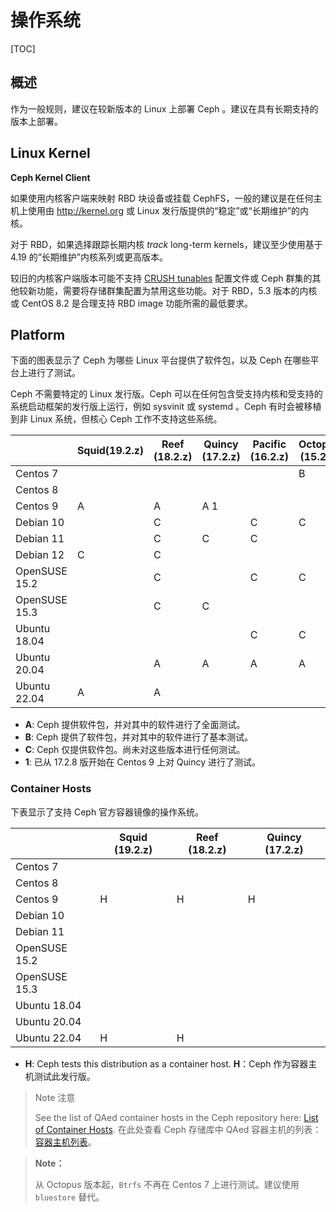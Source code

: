 # 操作系统

[TOC]

## 概述

作为一般规则，建议在较新版本的 Linux 上部署 Ceph 。建议在具有长期支持的版本上部署。

## Linux Kernel

**Ceph Kernel Client**

如果使用内核客户端来映射 RBD 块设备或挂载 CephFS，一般的建议是在任何主机上使用由 http://kernel.org 或 Linux 发行版提供的“稳定”或“长期维护”的内核。

对于 RBD，如果选择跟踪长期内核 *track* long-term kernels，建议至少使用基于 4.19 的“长期维护”内核系列或更高版本。

较旧的内核客户端版本可能不支持 [CRUSH tunables](https://docs.ceph.com/en/latest/rados/operations/crush-map#tunables) 配置文件或 Ceph 群集的其他较新功能，需要将存储群集配置为禁用这些功能。对于 RBD，5.3 版本的内核或 CentOS 8.2 是合理支持 RBD image 功能所需的最低要求。

## Platform

下面的图表显示了 Ceph 为哪些 Linux 平台提供了软件包，以及 Ceph 在哪些平台上进行了测试。

Ceph 不需要特定的 Linux 发行版。Ceph 可以在任何包含受支持内核和受支持的系统启动框架的发行版上运行，例如 sysvinit 或 systemd 。Ceph 有时会被移植到非 Linux 系统，但核心 Ceph 工作不支持这些系统。

|               | Squid(19.2.z) | Reef (18.2.z) | Quincy (17.2.z) | Pacific (16.2.z) | Octopus (15.2.z) |
| ------------- | ------------- | ------------- | --------------- | ---------------- | ---------------- |
| Centos 7      |               |               |                 |                  | B                |
| Centos 8      |               |               |                 |                  |                  |
| Centos 9      | A             | A             | A 1             |                  |                  |
| Debian 10     |               | C             |                 | C                | C                |
| Debian 11     |               | C             | C               | C                |                  |
| Debian 12     | C             | C             |                 |                  |                  |
| OpenSUSE 15.2 |               | C             |                 | C                | C                |
| OpenSUSE 15.3 |               | C             | C               |                  |                  |
| Ubuntu 18.04  |               |               |                 | C                | C                |
| Ubuntu 20.04  |               | A             | A               | A                | A                |
| Ubuntu 22.04  | A             | A             |                 |                  |                  |

- **A**: Ceph 提供软件包，并对其中的软件进行了全面测试。
- **B**: Ceph 提供了软件包，并对其中的软件进行了基本测试。
- **C**: Ceph 仅提供软件包。尚未对这些版本进行任何测试。
- **1**: 已从 17.2.8 版开始在 Centos 9 上对 Quincy 进行了测试。

### Container Hosts

下表显示了支持 Ceph 官方容器镜像的操作系统。

|               | Squid (19.2.z) | Reef (18.2.z) | Quincy (17.2.z) |
| ------------- | -------------- | ------------- | --------------- |
| Centos 7      |                |               |                 |
| Centos 8      |                |               |                 |
| Centos 9      | H              | H             | H               |
| Debian 10     |                |               |                 |
| Debian 11     |                |               |                 |
| OpenSUSE 15.2 |                |               |                 |
| OpenSUSE 15.3 |                |               |                 |
| Ubuntu 18.04  |                |               |                 |
| Ubuntu 20.04  |                |               |                 |
| Ubuntu 22.04  | H              | H             |                 |

- **H**: Ceph tests this distribution as a container host.
  **H**：Ceph 作为容器主机测试此发行版。

> Note 注意
>
> See the list of QAed container hosts in the Ceph repository here: [List of Container Hosts](https://github.com/ceph/ceph/tree/main/qa/distros/supported-container-hosts).
> 在此处查看 Ceph 存储库中 QAed 容器主机的列表： [容器主机列表](https://github.com/ceph/ceph/tree/main/qa/distros/supported-container-hosts)。

> **Note：**
>
> 从 Octopus 版本起，`Btrfs` 不再在 Centos 7 上进行测试。建议使用 `bluestore` 替代。